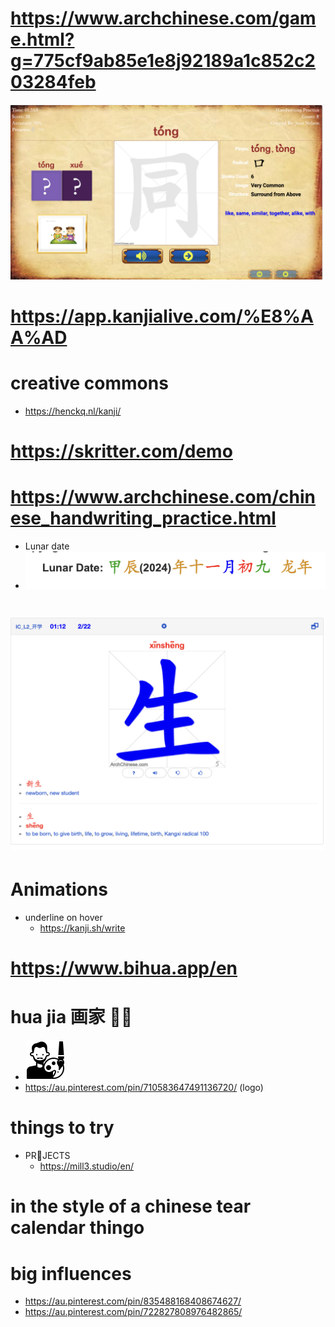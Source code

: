 # https://www.archchinese.com/game.html?g=775cf9ab85e1e8j92189a1c852c203284feb
![alt text](image.png)
# https://app.kanjialive.com/%E8%AA%AD
# creative commons
- https://henckq.nl/kanji/
# https://skritter.com/demo
# https://www.archchinese.com/chinese_handwriting_practice.html
- Lunar date
- ![alt text](image-1.png)
# ![alt text](image-2.png)
# Animations
- underline on hover
  - https://kanji.sh/write
# https://www.bihua.app/en
# hua jia 画家 🧑‍🎨
- ![alt text](image-3.png)
- https://au.pinterest.com/pin/710583647491136720/ (logo)

# things to try
- PR👀JECTS
  - https://mill3.studio/en/ 
# in the style of a chinese tear calendar thingo

# big influences
- https://au.pinterest.com/pin/835488168408674627/
- https://au.pinterest.com/pin/722827808976482865/